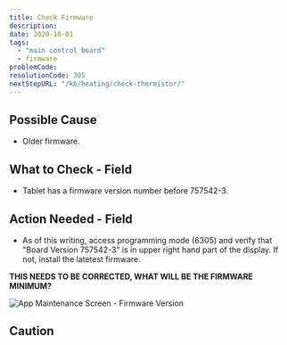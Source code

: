 ```yaml
---
title: Check Firmware
description:
date: 2020-10-01
tags:
  - "main control board"
  - firmware
problemCode: 
resolutionCode: 305
nextStepURL: "/kb/heating/check-thermistor/"
---
```

## Possible Cause

- Older firmware.

## What to Check - Field

- Tablet has a firmware version number before 757542-3.

## Action Needed - Field

- As of this writing, access programming mode (6305) and verify that "Board Version 757542-3" is in upper right hand part of the display. If not, install the latetest firmware. 

**THIS NEEDS TO BE CORRECTED, WHAT WILL BE THE FIRMWARE MINIMUM?**

![App Maintenance Screen - Firmware Version](/images/app-maintenance-screen-bluetooth-paired.jpg)

## Caution
